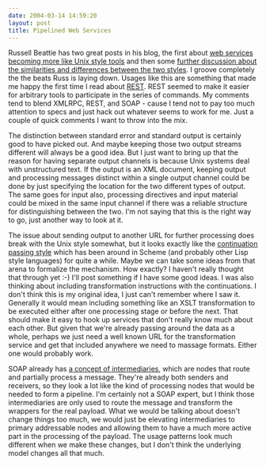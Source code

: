 ```yaml
---
date: 2004-03-14 14:59:20
layout: post
title: Pipelined Web Services
---
```


Russell Beattie has two great posts in his blog, the first about [web services becoming more like Unix style tools](http://www.russellbeattie.com/notebook/1006760.html) and then some [further discussion about the similarities and differences between the two styles](http://www.russellbeattie.com/notebook/1006768.html). I groove completely the the beats Russ is laying down. Usages like this are something that made me happy the first time I read about [REST](http://webservices.xml.com/pub/a/ws/2002/02/06/rest.html). REST seemed to make it easier for arbitrary tools to participate in the series of commands. My comments tend to blend XMLRPC, REST, and SOAP - cause I tend not to pay too much attention to specs and just hack out whatever seems to work for me. Just a couple of quick comments I want to throw into the mix.

The distinction between standard error and standard output is certainly good to have picked out. And maybe keeping those two output streams different will always be a good idea. But I just want to bring up that the reason for having separate output channels is because Unix systems deal with unstructured text. If the output is an XML document, keeping output and processing messages distinct within a single output channel could be done by just specifying the location for the two different types of output. The same goes for input also, processing directives and input material could be mixed in the same input channel if there was a reliable structure for distinguishing between the two. I'm not saying that this is the right way to go, just another way to look at it.

The issue about sending output to another URL for further processing does break with the Unix style somewhat, but it looks exactly like the [continuation passing style](http://wombat.doc.ic.ac.uk/foldoc/foldoc.cgi?continuation+passing+style) which has been around in Scheme (and probably other Lisp style languages) for quite a while. Maybe we can take some ideas from that arena to formalize the mechanism. How exactly? I haven't really thought that through yet :-) I'll post something if I have some good ideas. I was also thinking about including transformation instructions with the continuations. I don't think this is my original idea, I just can't remember where I saw it. Generally it would mean including something like an XSLT transformation to be executed either after one processing stage or before the next. That should make it easy to hook up services that don't really know much about each other. But given that we're already passing around the data as a whole, perhaps we just need a well known URL for the transformation service and get that included anywhere we need to massage formats. Either one would probably work.

SOAP already has [a concept of intermediaries](http://www.w3.org/TR/2003/REC-soap12-part1-20030624/#senderreceiverconcepts), which are nodes that route and partially process a message. They're already both senders and receivers, so they look a lot like the kind of processing nodes that would be needed to form a pipeline. I'm certainly not a SOAP expert, but I think those intermediaries are only used to route the message and transform the wrappers for the real payload. What we would be talking about doesn't change things too much, we would just be elevating intermediaries to primary addressable nodes and allowing them to have a much more active part in the processing of the payload. The usage patterns look much different when we make these changes, but I don't think the underlying model changes all that much.

